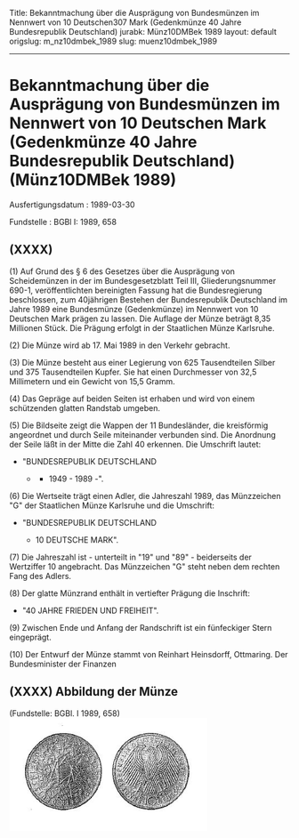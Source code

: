 Title: Bekanntmachung über die Ausprägung von Bundesmünzen im Nennwert von 10 Deutschen307
  Mark (Gedenkmünze 40 Jahre Bundesrepublik Deutschland)
jurabk: Münz10DMBek 1989
layout: default
origslug: m_nz10dmbek_1989
slug: muenz10dmbek_1989

---

# Bekanntmachung über die Ausprägung von Bundesmünzen im Nennwert von 10 Deutschen Mark (Gedenkmünze 40 Jahre Bundesrepublik Deutschland) (Münz10DMBek 1989)

Ausfertigungsdatum
:   1989-03-30

Fundstelle
:   BGBl I: 1989, 658



## (XXXX)

(1) Auf Grund des § 6 des Gesetzes über die Ausprägung von
Scheidemünzen in der im Bundesgesetzblatt Teil III, Gliederungsnummer
690-1, veröffentlichten bereinigten Fassung hat die Bundesregierung
beschlossen, zum 40jährigen Bestehen der Bundesrepublik Deutschland im
Jahre 1989 eine Bundesmünze (Gedenkmünze) im Nennwert von 10 Deutschen
Mark prägen zu lassen. Die Auflage der Münze beträgt 8,35 Millionen
Stück. Die Prägung erfolgt in der Staatlichen Münze Karlsruhe.

(2) Die Münze wird ab 17. Mai 1989 in den Verkehr gebracht.

(3) Die Münze besteht aus einer Legierung von 625 Tausendteilen Silber
und 375 Tausendteilen Kupfer. Sie hat einen Durchmesser von 32,5
Millimetern und ein Gewicht von 15,5 Gramm.

(4) Das Gepräge auf beiden Seiten ist erhaben und wird von einem
schützenden glatten Randstab umgeben.

(5) Die Bildseite zeigt die Wappen der 11 Bundesländer, die
kreisförmig angeordnet und durch Seile miteinander verbunden sind. Die
Anordnung der Seile läßt in der Mitte die Zahl 40 erkennen.
Die Umschrift lautet:

*   "BUNDESREPUBLIK DEUTSCHLAND

    *   - 1949 - 1989 -".







(6) Die Wertseite trägt einen Adler, die Jahreszahl 1989, das
Münzzeichen "G" der Staatlichen Münze Karlsruhe und die Umschrift:

*   "BUNDESREPUBLIK DEUTSCHLAND

    *   10 DEUTSCHE MARK".







(7) Die Jahreszahl ist - unterteilt in "19" und "89" - beiderseits der
Wertziffer 10 angebracht. Das Münzzeichen "G" steht neben dem rechten
Fang des Adlers.

(8) Der glatte Münzrand enthält in vertiefter Prägung die Inschrift:

*   "40 JAHRE FRIEDEN UND FREIHEIT".




(9) Zwischen Ende und Anfang der Randschrift ist ein fünfeckiger Stern
eingeprägt.

(10) Der Entwurf der Münze stammt von Reinhart Heinsdorff, Ottmaring.
Der Bundesminister der Finanzen


## (XXXX) Abbildung der Münze

(Fundstelle: BGBl. I 1989, 658)
![bgbl1_1989_j0658_0010.jpg](bgbl1_1989_j0658_0010.jpg)
